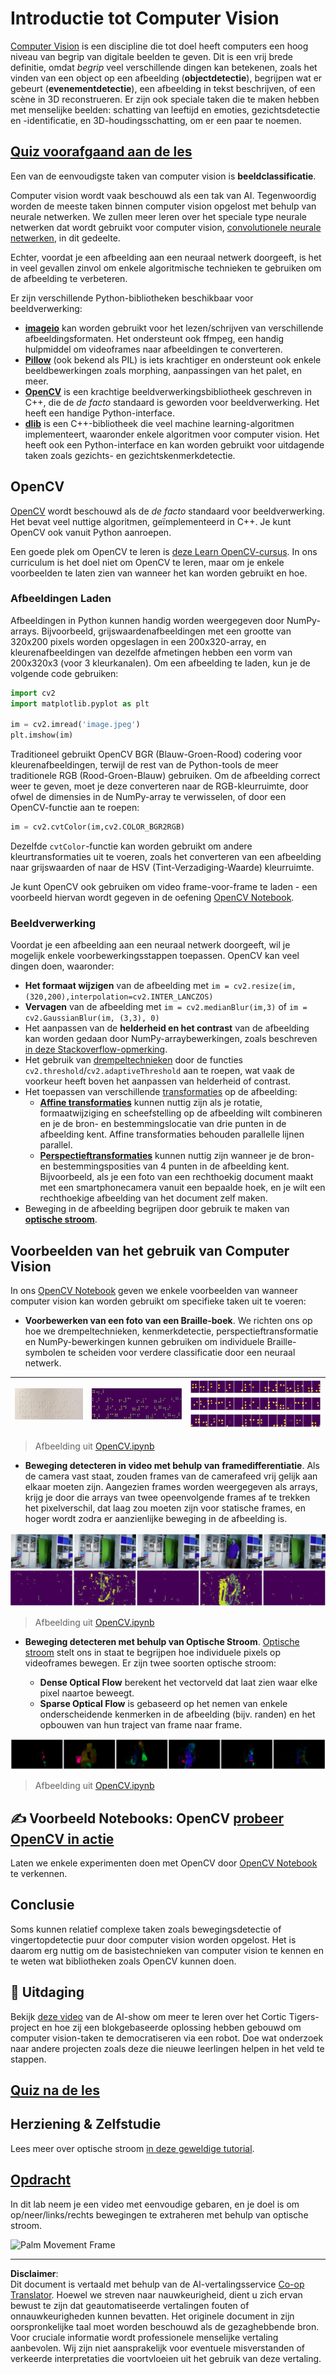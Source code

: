 <!--
CO_OP_TRANSLATOR_METADATA:
{
  "original_hash": "4bedc8e702db17260cfe824d58b6cfd4",
  "translation_date": "2025-08-28T19:30:13+00:00",
  "source_file": "lessons/4-ComputerVision/06-IntroCV/README.md",
  "language_code": "nl"
}
-->
# Introductie tot Computer Vision

[Computer Vision](https://wikipedia.org/wiki/Computer_vision) is een discipline die tot doel heeft computers een hoog niveau van begrip van digitale beelden te geven. Dit is een vrij brede definitie, omdat *begrip* veel verschillende dingen kan betekenen, zoals het vinden van een object op een afbeelding (**objectdetectie**), begrijpen wat er gebeurt (**evenementdetectie**), een afbeelding in tekst beschrijven, of een scène in 3D reconstrueren. Er zijn ook speciale taken die te maken hebben met menselijke beelden: schatting van leeftijd en emoties, gezichtsdetectie en -identificatie, en 3D-houdingsschatting, om er een paar te noemen.

## [Quiz voorafgaand aan de les](https://red-field-0a6ddfd03.1.azurestaticapps.net/quiz/106)

Een van de eenvoudigste taken van computer vision is **beeldclassificatie**.

Computer vision wordt vaak beschouwd als een tak van AI. Tegenwoordig worden de meeste taken binnen computer vision opgelost met behulp van neurale netwerken. We zullen meer leren over het speciale type neurale netwerken dat wordt gebruikt voor computer vision, [convolutionele neurale netwerken](../07-ConvNets/README.md), in dit gedeelte.

Echter, voordat je een afbeelding aan een neuraal netwerk doorgeeft, is het in veel gevallen zinvol om enkele algoritmische technieken te gebruiken om de afbeelding te verbeteren.

Er zijn verschillende Python-bibliotheken beschikbaar voor beeldverwerking:

* **[imageio](https://imageio.readthedocs.io/en/stable/)** kan worden gebruikt voor het lezen/schrijven van verschillende afbeeldingsformaten. Het ondersteunt ook ffmpeg, een handig hulpmiddel om videoframes naar afbeeldingen te converteren.
* **[Pillow](https://pillow.readthedocs.io/en/stable/index.html)** (ook bekend als PIL) is iets krachtiger en ondersteunt ook enkele beeldbewerkingen zoals morphing, aanpassingen van het palet, en meer.
* **[OpenCV](https://opencv.org/)** is een krachtige beeldverwerkingsbibliotheek geschreven in C++, die de *de facto* standaard is geworden voor beeldverwerking. Het heeft een handige Python-interface.
* **[dlib](http://dlib.net/)** is een C++-bibliotheek die veel machine learning-algoritmen implementeert, waaronder enkele algoritmen voor computer vision. Het heeft ook een Python-interface en kan worden gebruikt voor uitdagende taken zoals gezichts- en gezichtskenmerkdetectie.

## OpenCV

[OpenCV](https://opencv.org/) wordt beschouwd als de *de facto* standaard voor beeldverwerking. Het bevat veel nuttige algoritmen, geïmplementeerd in C++. Je kunt OpenCV ook vanuit Python aanroepen.

Een goede plek om OpenCV te leren is [deze Learn OpenCV-cursus](https://learnopencv.com/getting-started-with-opencv/). In ons curriculum is het doel niet om OpenCV te leren, maar om je enkele voorbeelden te laten zien van wanneer het kan worden gebruikt en hoe.

### Afbeeldingen Laden

Afbeeldingen in Python kunnen handig worden weergegeven door NumPy-arrays. Bijvoorbeeld, grijswaardenafbeeldingen met een grootte van 320x200 pixels worden opgeslagen in een 200x320-array, en kleurenafbeeldingen van dezelfde afmetingen hebben een vorm van 200x320x3 (voor 3 kleurkanalen). Om een afbeelding te laden, kun je de volgende code gebruiken:

```python
import cv2
import matplotlib.pyplot as plt

im = cv2.imread('image.jpeg')
plt.imshow(im)
```

Traditioneel gebruikt OpenCV BGR (Blauw-Groen-Rood) codering voor kleurenafbeeldingen, terwijl de rest van de Python-tools de meer traditionele RGB (Rood-Groen-Blauw) gebruiken. Om de afbeelding correct weer te geven, moet je deze converteren naar de RGB-kleurruimte, door ofwel de dimensies in de NumPy-array te verwisselen, of door een OpenCV-functie aan te roepen:

```python
im = cv2.cvtColor(im,cv2.COLOR_BGR2RGB)
```

Dezelfde `cvtColor`-functie kan worden gebruikt om andere kleurtransformaties uit te voeren, zoals het converteren van een afbeelding naar grijswaarden of naar de HSV (Tint-Verzadiging-Waarde) kleurruimte.

Je kunt OpenCV ook gebruiken om video frame-voor-frame te laden - een voorbeeld hiervan wordt gegeven in de oefening [OpenCV Notebook](OpenCV.ipynb).

### Beeldverwerking

Voordat je een afbeelding aan een neuraal netwerk doorgeeft, wil je mogelijk enkele voorbewerkingsstappen toepassen. OpenCV kan veel dingen doen, waaronder:

* **Het formaat wijzigen** van de afbeelding met `im = cv2.resize(im, (320,200),interpolation=cv2.INTER_LANCZOS)`
* **Vervagen** van de afbeelding met `im = cv2.medianBlur(im,3)` of `im = cv2.GaussianBlur(im, (3,3), 0)`
* Het aanpassen van de **helderheid en het contrast** van de afbeelding kan worden gedaan door NumPy-arraybewerkingen, zoals beschreven [in deze Stackoverflow-opmerking](https://stackoverflow.com/questions/39308030/how-do-i-increase-the-contrast-of-an-image-in-python-opencv).
* Het gebruik van [drempeltechnieken](https://docs.opencv.org/4.x/d7/d4d/tutorial_py_thresholding.html) door de functies `cv2.threshold`/`cv2.adaptiveThreshold` aan te roepen, wat vaak de voorkeur heeft boven het aanpassen van helderheid of contrast.
* Het toepassen van verschillende [transformaties](https://docs.opencv.org/4.5.5/da/d6e/tutorial_py_geometric_transformations.html) op de afbeelding:
    - **[Affine transformaties](https://docs.opencv.org/4.5.5/d4/d61/tutorial_warp_affine.html)** kunnen nuttig zijn als je rotatie, formaatwijziging en scheefstelling op de afbeelding wilt combineren en je de bron- en bestemmingslocatie van drie punten in de afbeelding kent. Affine transformaties behouden parallelle lijnen parallel.
    - **[Perspectieftransformaties](https://medium.com/analytics-vidhya/opencv-perspective-transformation-9edffefb2143)** kunnen nuttig zijn wanneer je de bron- en bestemmingsposities van 4 punten in de afbeelding kent. Bijvoorbeeld, als je een foto van een rechthoekig document maakt met een smartphonecamera vanuit een bepaalde hoek, en je wilt een rechthoekige afbeelding van het document zelf maken.
* Beweging in de afbeelding begrijpen door gebruik te maken van **[optische stroom](https://docs.opencv.org/4.5.5/d4/dee/tutorial_optical_flow.html)**.

## Voorbeelden van het gebruik van Computer Vision

In ons [OpenCV Notebook](OpenCV.ipynb) geven we enkele voorbeelden van wanneer computer vision kan worden gebruikt om specifieke taken uit te voeren:

* **Voorbewerken van een foto van een Braille-boek**. We richten ons op hoe we drempeltechnieken, kenmerkdetectie, perspectieftransformatie en NumPy-bewerkingen kunnen gebruiken om individuele Braille-symbolen te scheiden voor verdere classificatie door een neuraal netwerk.

![Braille Afbeelding](../../../../../translated_images/braille.341962ff76b1bd7044409371d3de09ced5028132aef97344ea4b7468c1208126.nl.jpeg) | ![Braille Afbeelding Voorbewerkt](../../../../../translated_images/braille-result.46530fea020b03c76aac532d7d6eeef7f6fb35b55b1001cd21627907dabef3ed.nl.png) | ![Braille Symbolen](../../../../../translated_images/braille-symbols.0159185ab69d533909dc4d7d26a1971b51401c6a80eb3a5584f250ea880af88b.nl.png)
----|-----|-----

> Afbeelding uit [OpenCV.ipynb](OpenCV.ipynb)

* **Beweging detecteren in video met behulp van framedifferentiatie**. Als de camera vast staat, zouden frames van de camerafeed vrij gelijk aan elkaar moeten zijn. Aangezien frames worden weergegeven als arrays, krijg je door die arrays van twee opeenvolgende frames af te trekken het pixelverschil, dat laag zou moeten zijn voor statische frames, en hoger wordt zodra er aanzienlijke beweging in de afbeelding is.

![Afbeelding van videoframes en framedifferentiatie](../../../../../translated_images/frame-difference.706f805491a0883c938e16447bf5eb2f7d69e812c7f743cbe7d7c7645168f81f.nl.png)

> Afbeelding uit [OpenCV.ipynb](OpenCV.ipynb)

* **Beweging detecteren met behulp van Optische Stroom**. [Optische stroom](https://docs.opencv.org/3.4/d4/dee/tutorial_optical_flow.html) stelt ons in staat te begrijpen hoe individuele pixels op videoframes bewegen. Er zijn twee soorten optische stroom:

   - **Dense Optical Flow** berekent het vectorveld dat laat zien waar elke pixel naartoe beweegt.
   - **Sparse Optical Flow** is gebaseerd op het nemen van enkele onderscheidende kenmerken in de afbeelding (bijv. randen) en het opbouwen van hun traject van frame naar frame.

![Afbeelding van Optische Stroom](../../../../../translated_images/optical.1f4a94464579a83a10784f3c07fe7228514714b96782edf50e70ccd59d2d8c4f.nl.png)

> Afbeelding uit [OpenCV.ipynb](OpenCV.ipynb)

## ✍️ Voorbeeld Notebooks: OpenCV [probeer OpenCV in actie](OpenCV.ipynb)

Laten we enkele experimenten doen met OpenCV door [OpenCV Notebook](OpenCV.ipynb) te verkennen.

## Conclusie

Soms kunnen relatief complexe taken zoals bewegingsdetectie of vingertopdetectie puur door computer vision worden opgelost. Het is daarom erg nuttig om de basistechnieken van computer vision te kennen en te weten wat bibliotheken zoals OpenCV kunnen doen.

## 🚀 Uitdaging

Bekijk [deze video](https://docs.microsoft.com/shows/ai-show/ai-show--2021-opencv-ai-competition--grand-prize-winners--cortic-tigers--episode-32?WT.mc_id=academic-77998-cacaste) van de AI-show om meer te leren over het Cortic Tigers-project en hoe zij een blokgebaseerde oplossing hebben gebouwd om computer vision-taken te democratiseren via een robot. Doe wat onderzoek naar andere projecten zoals deze die nieuwe leerlingen helpen in het veld te stappen.

## [Quiz na de les](https://red-field-0a6ddfd03.1.azurestaticapps.net/quiz/206)

## Herziening & Zelfstudie

Lees meer over optische stroom [in deze geweldige tutorial](https://learnopencv.com/optical-flow-in-opencv/).

## [Opdracht](lab/README.md)

In dit lab neem je een video met eenvoudige gebaren, en je doel is om op/neer/links/rechts bewegingen te extraheren met behulp van optische stroom.

<img src="images/palm-movement.png" width="30%" alt="Palm Movement Frame"/>

---

**Disclaimer**:  
Dit document is vertaald met behulp van de AI-vertalingsservice [Co-op Translator](https://github.com/Azure/co-op-translator). Hoewel we streven naar nauwkeurigheid, dient u zich ervan bewust te zijn dat geautomatiseerde vertalingen fouten of onnauwkeurigheden kunnen bevatten. Het originele document in zijn oorspronkelijke taal moet worden beschouwd als de gezaghebbende bron. Voor cruciale informatie wordt professionele menselijke vertaling aanbevolen. Wij zijn niet aansprakelijk voor eventuele misverstanden of verkeerde interpretaties die voortvloeien uit het gebruik van deze vertaling.